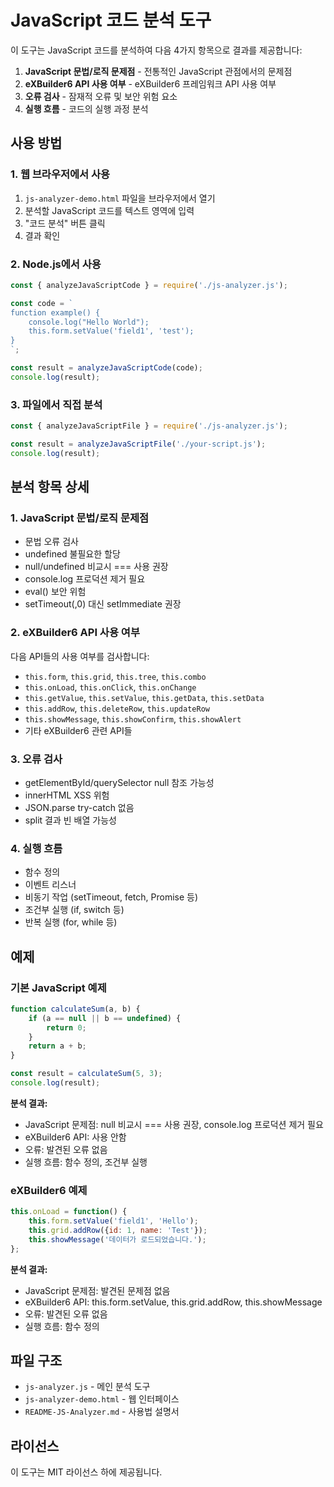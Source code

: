 # JavaScript 코드 분석 도구

이 도구는 JavaScript 코드를 분석하여 다음 4가지 항목으로 결과를 제공합니다:

1. **JavaScript 문법/로직 문제점** - 전통적인 JavaScript 관점에서의 문제점
2. **eXBuilder6 API 사용 여부** - eXBuilder6 프레임워크 API 사용 여부
3. **오류 검사** - 잠재적 오류 및 보안 위험 요소
4. **실행 흐름** - 코드의 실행 과정 분석

## 사용 방법

### 1. 웹 브라우저에서 사용

1. `js-analyzer-demo.html` 파일을 브라우저에서 열기
2. 분석할 JavaScript 코드를 텍스트 영역에 입력
3. "코드 분석" 버튼 클릭
4. 결과 확인

### 2. Node.js에서 사용

```javascript
const { analyzeJavaScriptCode } = require('./js-analyzer.js');

const code = `
function example() {
    console.log("Hello World");
    this.form.setValue('field1', 'test');
}
`;

const result = analyzeJavaScriptCode(code);
console.log(result);
```

### 3. 파일에서 직접 분석

```javascript
const { analyzeJavaScriptFile } = require('./js-analyzer.js');

const result = analyzeJavaScriptFile('./your-script.js');
console.log(result);
```

## 분석 항목 상세

### 1. JavaScript 문법/로직 문제점
- 문법 오류 검사
- undefined 불필요한 할당
- null/undefined 비교시 === 사용 권장
- console.log 프로덕션 제거 필요
- eval() 보안 위험
- setTimeout(,0) 대신 setImmediate 권장

### 2. eXBuilder6 API 사용 여부
다음 API들의 사용 여부를 검사합니다:
- `this.form`, `this.grid`, `this.tree`, `this.combo`
- `this.onLoad`, `this.onClick`, `this.onChange`
- `this.getValue`, `this.setValue`, `this.getData`, `this.setData`
- `this.addRow`, `this.deleteRow`, `this.updateRow`
- `this.showMessage`, `this.showConfirm`, `this.showAlert`
- 기타 eXBuilder6 관련 API들

### 3. 오류 검사
- getElementById/querySelector null 참조 가능성
- innerHTML XSS 위험
- JSON.parse try-catch 없음
- split 결과 빈 배열 가능성

### 4. 실행 흐름
- 함수 정의
- 이벤트 리스너
- 비동기 작업 (setTimeout, fetch, Promise 등)
- 조건부 실행 (if, switch 등)
- 반복 실행 (for, while 등)

## 예제

### 기본 JavaScript 예제
```javascript
function calculateSum(a, b) {
    if (a == null || b == undefined) {
        return 0;
    }
    return a + b;
}

const result = calculateSum(5, 3);
console.log(result);
```

**분석 결과:**
- JavaScript 문제점: null 비교시 === 사용 권장, console.log 프로덕션 제거 필요
- eXBuilder6 API: 사용 안함
- 오류: 발견된 오류 없음
- 실행 흐름: 함수 정의, 조건부 실행

### eXBuilder6 예제
```javascript
this.onLoad = function() {
    this.form.setValue('field1', 'Hello');
    this.grid.addRow({id: 1, name: 'Test'});
    this.showMessage('데이터가 로드되었습니다.');
};
```

**분석 결과:**
- JavaScript 문제점: 발견된 문제점 없음
- eXBuilder6 API: this.form.setValue, this.grid.addRow, this.showMessage
- 오류: 발견된 오류 없음
- 실행 흐름: 함수 정의

## 파일 구조

- `js-analyzer.js` - 메인 분석 도구
- `js-analyzer-demo.html` - 웹 인터페이스
- `README-JS-Analyzer.md` - 사용법 설명서

## 라이선스

이 도구는 MIT 라이선스 하에 제공됩니다.
